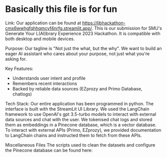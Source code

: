 # Basically this file is for fun

Link:
Our application can be found at https://libhackathon-cmx6wwhgfqhhqmcyf4nrfg.streamlit.app/. This is our submission for SMU's Generate Your L(AI)brary Experience 2023 Hackathon.
It is compatible with both desktop and mobile devices.

Purpose:
Our tagline is "Not just the what, but the why".
We want to build an eager AI assistant who cares about your purpose, not just what you're asking for.

Key Features:
- Understands user intent and profile
- Remembers recent interactions
- Backed by reliable data sources (EZprozy and Primo Database, chatlogs)

Tech Stack:
Our entire application has been programmed in python.
The interface is built with the StreamLit UI Library.
We used the LangChain framework to use OpenAI's gpt 3.5-turbo models to interact with external data sources and chat with the user.
We tokenised chat logs and stored them as embeddings in a Pinecone database, which is a vector database.
To interact with external APIs (Primo, EZprozy), we provided documentation to LangChain chains and instructed them to fetch from these APIs.

Miscellaneous Files
The scripts used to clean the datasets and configure the Pinecone database can be found here: